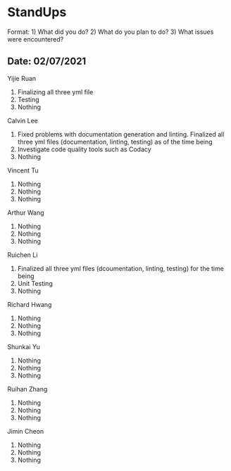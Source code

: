 # StandUps

Format: 1) What did you do? 2) What do you plan to do? 3) What issues were encountered?

## Date: 02/07/2021

Yijie Ruan 
1. Finalizing all three yml file
2. Testing
3. Nothing

Calvin Lee
1. Fixed problems with documentation generation and linting. Finalized all three yml files (documentation, linting, testing) as of the time being
2. Investigate code quality tools such as Codacy
3. Nothing

Vincent Tu
1. Nothing
2. Nothing
3. Nothing

Arthur Wang
1. Nothing
2. Nothing
3. Nothing

Ruichen Li
1. Finalized all three yml files (dcoumentation, linting, testing) for the time being 
2. Unit Testing
3. Nothing

Richard Hwang
1. Nothing
2. Nothing
3. Nothing

Shunkai Yu
1. Nothing
2. Nothing
3. Nothing

Ruihan Zhang
1. Nothing
2. Nothing
3. Nothing

Jimin Cheon 
1. Nothing
2. Nothing
3. Nothing
